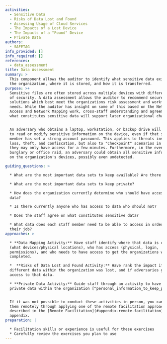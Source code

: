 ```yaml
---
activities:
  - Sensitive Data
  - Risks of Data Lost and Found
  - Assessing Usage of Cloud Services
  - The Impacts of a Lost Device
  - The Impacts of a "Found" Device
  - Private Data
authors:
  - SAFETAG
info_provided: []
info_required: []
references:
  - data_assessment
title: Data Assessment
summary: >
  This component allows the auditor to identify what sensitive data exists for
  the organization, where it is stored, and how it is transferred.
purpose: >+
  Sensitive files are often stored across multiple devices with different levels
  of security. A data assessment allows the auditor to recommend secure storage
  solutions which best meet the organizations risk assessment and workflow
  needs. While the auditor has insight on some of this based on the Network
  Access and Network Mapping work, cross-staff understanding and agreement on
  what constitutes sensitive data will support later organizational change.


  An adversary who obtains a laptop, workstation, or backup drive will be able
  to read or modify sensitive information on the device, even if that staff
  member has set a strong account password. This applies to threats involving
  loss, theft, and confiscation, but also to "checkpoint" scenarios in which
  they may only have access for a few minutes. Furthermore, in the event of a
  burglary or office raid, an adversary could obtain all sensitive information
  on the organization's devices, possibly even undetected.

guiding_questions: >

  * What are the most important data sets to keep available? Are there backups?

  * What are the most important data sets to keep private?

  * How does the organization currently determine who should have access to
  data?

  * Is there currently anyone who has access to data who should not?

  * Does the staff agree on what constitutes sensitive data?

  * What data does each staff member need to be able to access in order to do
  their job?
approaches: >

  * **Data Mapping Activity:** Have staff identify where that data is currently
  (what devices/physical locations), who has access (physical, login,
  permissions), and who needs to have access to get the organizations work
  completed.

  *  **Risks of Data Lost and Found Activity:** Have rank the impact if
  different data within the organization was lost, and if adversaries gained
  access to that data.

  * **Private Data Activity:** Guide staff through an activity to have them list
  private data within the organization [^personal_information_to_keep_private]


  If it was not possible to conduct these activities in person, you can conduct
  them remotely through applying one of the remote facilitation approaches
  described in the [Remote Facilitation](#appendix-remote-facilitation)
  appendix.
preparation: |

  * Facilitation skills or experience is useful for these exercises
  * Carefully review the exercises you plan to use
---
```


